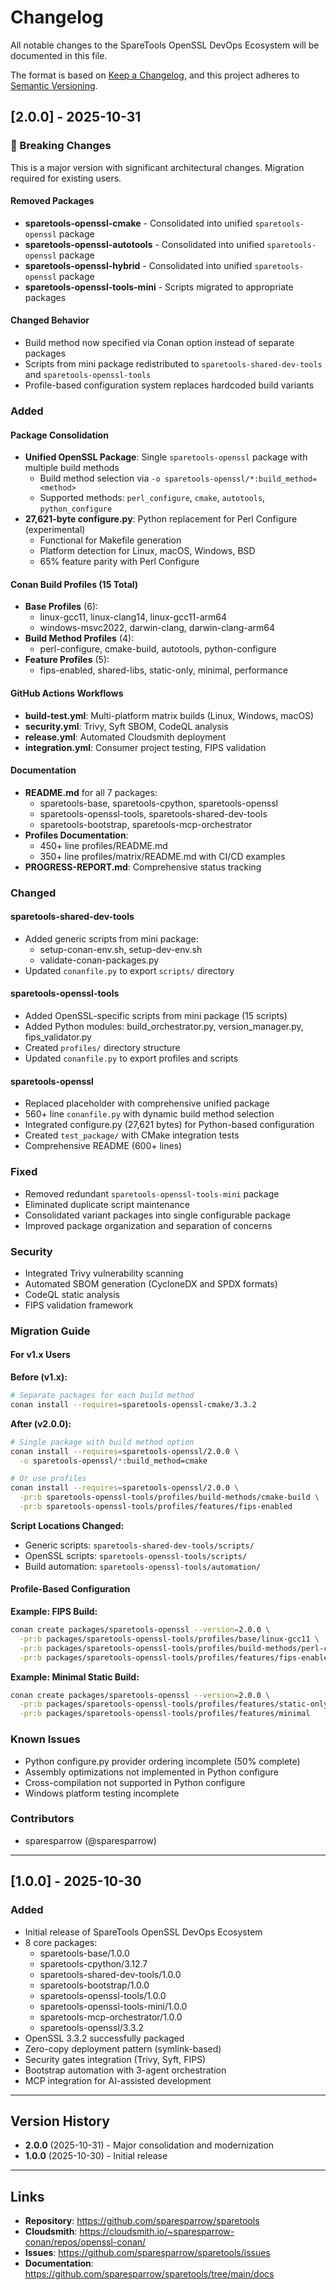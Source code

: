 # Changelog

All notable changes to the SpareTools OpenSSL DevOps Ecosystem will be documented in this file.

The format is based on [Keep a Changelog](https://keepachangelog.com/en/1.0.0/),
and this project adheres to [Semantic Versioning](https://semver.org/spec/v2.0.0.html).

## [2.0.0] - 2025-10-31

### 🚨 Breaking Changes

This is a major version with significant architectural changes. Migration required for existing users.

#### Removed Packages
- **sparetools-openssl-cmake** - Consolidated into unified `sparetools-openssl` package
- **sparetools-openssl-autotools** - Consolidated into unified `sparetools-openssl` package
- **sparetools-openssl-hybrid** - Consolidated into unified `sparetools-openssl` package
- **sparetools-openssl-tools-mini** - Scripts migrated to appropriate packages

#### Changed Behavior
- Build method now specified via Conan option instead of separate packages
- Scripts from mini package redistributed to `sparetools-shared-dev-tools` and `sparetools-openssl-tools`
- Profile-based configuration system replaces hardcoded build variants

### Added

#### Package Consolidation
- **Unified OpenSSL Package**: Single `sparetools-openssl` package with multiple build methods
  - Build method selection via `-o sparetools-openssl/*:build_method=<method>`
  - Supported methods: `perl_configure`, `cmake`, `autotools`, `python_configure`
- **27,621-byte configure.py**: Python replacement for Perl Configure (experimental)
  - Functional for Makefile generation
  - Platform detection for Linux, macOS, Windows, BSD
  - 65% feature parity with Perl Configure

#### Conan Build Profiles (15 Total)
- **Base Profiles** (6):
  - linux-gcc11, linux-clang14, linux-gcc11-arm64
  - windows-msvc2022, darwin-clang, darwin-clang-arm64
- **Build Method Profiles** (4):
  - perl-configure, cmake-build, autotools, python-configure
- **Feature Profiles** (5):
  - fips-enabled, shared-libs, static-only, minimal, performance

#### GitHub Actions Workflows
- **build-test.yml**: Multi-platform matrix builds (Linux, Windows, macOS)
- **security.yml**: Trivy, Syft SBOM, CodeQL analysis
- **release.yml**: Automated Cloudsmith deployment
- **integration.yml**: Consumer project testing, FIPS validation

#### Documentation
- **README.md** for all 7 packages:
  - sparetools-base, sparetools-cpython, sparetools-openssl
  - sparetools-openssl-tools, sparetools-shared-dev-tools
  - sparetools-bootstrap, sparetools-mcp-orchestrator
- **Profiles Documentation**:
  - 450+ line profiles/README.md
  - 350+ line profiles/matrix/README.md with CI/CD examples
- **PROGRESS-REPORT.md**: Comprehensive status tracking

### Changed

#### sparetools-shared-dev-tools
- Added generic scripts from mini package:
  - setup-conan-env.sh, setup-dev-env.sh
  - validate-conan-packages.py
- Updated `conanfile.py` to export `scripts/` directory

#### sparetools-openssl-tools
- Added OpenSSL-specific scripts from mini package (15 scripts)
- Added Python modules: build_orchestrator.py, version_manager.py, fips_validator.py
- Created `profiles/` directory structure
- Updated `conanfile.py` to export profiles and scripts

#### sparetools-openssl
- Replaced placeholder with comprehensive unified package
- 560+ line `conanfile.py` with dynamic build method selection
- Integrated configure.py (27,621 bytes) for Python-based configuration
- Created `test_package/` with CMake integration tests
- Comprehensive README (600+ lines)

### Fixed
- Removed redundant `sparetools-openssl-tools-mini` package
- Eliminated duplicate script maintenance
- Consolidated variant packages into single configurable package
- Improved package organization and separation of concerns

### Security
- Integrated Trivy vulnerability scanning
- Automated SBOM generation (CycloneDX and SPDX formats)
- CodeQL static analysis
- FIPS validation framework

### Migration Guide

#### For v1.x Users

**Before (v1.x):**
```bash
# Separate packages for each build method
conan install --requires=sparetools-openssl-cmake/3.3.2
```

**After (v2.0.0):**
```bash
# Single package with build method option
conan install --requires=sparetools-openssl/2.0.0 \
  -o sparetools-openssl/*:build_method=cmake

# Or use profiles
conan install --requires=sparetools-openssl/2.0.0 \
  -pr:b sparetools-openssl-tools/profiles/build-methods/cmake-build \
  -pr:b sparetools-openssl-tools/profiles/features/fips-enabled
```

**Script Locations Changed:**
- Generic scripts: `sparetools-shared-dev-tools/scripts/`
- OpenSSL scripts: `sparetools-openssl-tools/scripts/`
- Build automation: `sparetools-openssl-tools/automation/`

#### Profile-Based Configuration

**Example: FIPS Build:**
```bash
conan create packages/sparetools-openssl --version=2.0.0 \
  -pr:b packages/sparetools-openssl-tools/profiles/base/linux-gcc11 \
  -pr:b packages/sparetools-openssl-tools/profiles/build-methods/perl-configure \
  -pr:b packages/sparetools-openssl-tools/profiles/features/fips-enabled
```

**Example: Minimal Static Build:**
```bash
conan create packages/sparetools-openssl --version=2.0.0 \
  -pr:b packages/sparetools-openssl-tools/profiles/features/static-only \
  -pr:b packages/sparetools-openssl-tools/profiles/features/minimal
```

### Known Issues
- Python configure.py provider ordering incomplete (50% complete)
- Assembly optimizations not implemented in Python configure
- Cross-compilation not supported in Python configure
- Windows platform testing incomplete

### Contributors
- sparesparrow (@sparesparrow)

---

## [1.0.0] - 2025-10-30

### Added
- Initial release of SpareTools OpenSSL DevOps Ecosystem
- 8 core packages:
  - sparetools-base/1.0.0
  - sparetools-cpython/3.12.7
  - sparetools-shared-dev-tools/1.0.0
  - sparetools-bootstrap/1.0.0
  - sparetools-openssl-tools/1.0.0
  - sparetools-openssl-tools-mini/1.0.0
  - sparetools-mcp-orchestrator/1.0.0
  - sparetools-openssl/3.3.2
- OpenSSL 3.3.2 successfully packaged
- Zero-copy deployment pattern (symlink-based)
- Security gates integration (Trivy, Syft, FIPS)
- Bootstrap automation with 3-agent orchestration
- MCP integration for AI-assisted development

---

## Version History

- **2.0.0** (2025-10-31) - Major consolidation and modernization
- **1.0.0** (2025-10-30) - Initial release

---

## Links

- **Repository**: https://github.com/sparesparrow/sparetools
- **Cloudsmith**: https://cloudsmith.io/~sparesparrow-conan/repos/openssl-conan/
- **Issues**: https://github.com/sparesparrow/sparetools/issues
- **Documentation**: https://github.com/sparesparrow/sparetools/tree/main/docs


